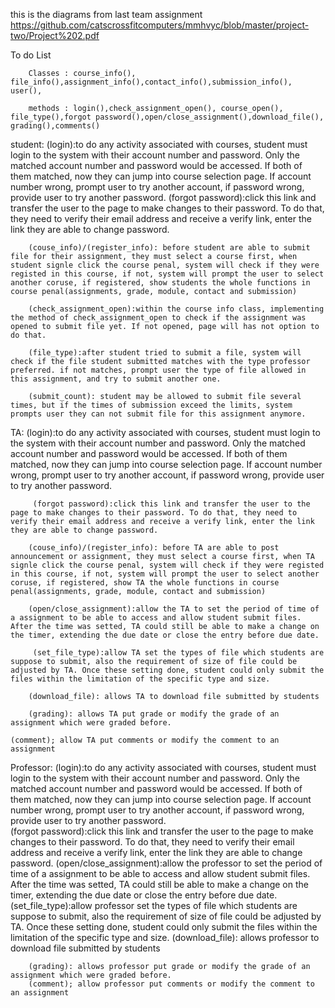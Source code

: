 this is the diagrams from last team assignment https://github.com/catscrossfitcomputers/mmhvyc/blob/master/project-two/Project%202.pdf

To do List

        Classes : course_info(), file_info(),assignment_info(),contact_info(),submission_info(), user(),

        methods : login(),check_assignment_open(), course_open(), file_type(),forgot password(),open/close_assignment(),download_file(), grading(),comments()

student:
        (login):to do any activity associated with courses, student must login to the system with their account number and password. Only the matched account number and password would be accessed. If both of them matched, now they can jump into course selection page. If account number wrong, prompt user to try another account, if password wrong, provide user to try another password.
        (forgot password):click this link and transfer the user to the page to make changes to their password. To do that, they need to verify their email address and receive a verify link, enter the link they are able to change password.

        (couse_info)/(register_info): before student are able to submit file for their assignment, they must select a course first, when student signle click the course penal, system will check if they were registed in this course, if not, system will prompt the user to select another coruse, if registered, show students the whole functions in course penal(assignments, grade, module, contact and submission)

        (check_assignment_open):within the course info class, implementing the method of check_assignment_open to check if the assignment was opened to submit file yet. If not opened, page will has not option to do that.

        (file_type):after student tried to submit a file, system will check if the file student submitted matches with the type professor preferred. if not matches, prompt user the type of file allowed in this assignment, and try to submit another one.

        (submit_count): student may be allowed to submit file several times, but if the times of submission exceed the limits, system prompts user they can not submit file for this assignment anymore.


TA:
        (login):to do any activity associated with courses, student must login to the system with their account number and password. Only the matched account number and password would be accessed. If both of them matched, now they can jump into course selection page. If account number wrong, prompt user to try another account, if password wrong, provide user to try another password.

         (forgot password):click this link and transfer the user to the page to make changes to their password. To do that, they need to verify their email address and receive a verify link, enter the link they are able to change password.

        (couse_info)/(register_info): before TA are able to post announcement or assignment, they must select a course first, when TA signle click the course penal, system will check if they were registed in this course, if not, system will prompt the user to select another coruse, if registered, show TA the whole functions in course penal(assignments, grade, module, contact and submission)

        (open/close_assignment):allow the TA to set the period of time of a assignment to be able to access and allow student submit files. After the time was setted, TA could still be able to make a change on the timer, extending the due date or close the entry before due date.
        
         (set_file_type):allow TA set the types of file which students are suppose to submit, also the requirement of size of file could be adjusted by TA. Once these setting done, student could only submit the files within the limitation of the specific type and size.

        (download_file): allows TA to download file submitted by students

        (grading): allows TA put grade or modify the grade of an assignment which were graded before.
                                                                                                                                                             (comment); allow TA put comments or modify the comment to an assignment

Professor:
                                                                                                                                                             (login):to do any activity associated with courses, student must login to the system with their account number and password. Only the matched account number and password would be accessed. If both of them matched, now they can jump into course selection page. If account number wrong, prompt user to try another account, if password wrong, provide user to try another password.                                                              
         (forgot password):click this link and transfer the user to the page to make changes to their password. To do that, they need to verify their email address and receive a verify link, enter the link they are able to change password.                                                                                                                                                                                                                         (open/close_assignment):allow the professor to set the period of time of a assignment to be able to access and allow student submit files. After the time was setted, TA could still be able to make a change on the timer, extending the due date or close the entry before due date.                                                                                                                                                                         (set_file_type):allow professor set the types of file which students are suppose to submit, also the requirement of size of file could be adjusted by TA. Once these setting done, student could only submit the files within the limitation of the specific type and size.
                                                                                                                                                             (download_file): allows professor to download file submitted by students

        (grading): allows professor put grade or modify the grade of an assignment which were graded before.                                         
        (comment); allow professor put comments or modify the comment to an assignment
